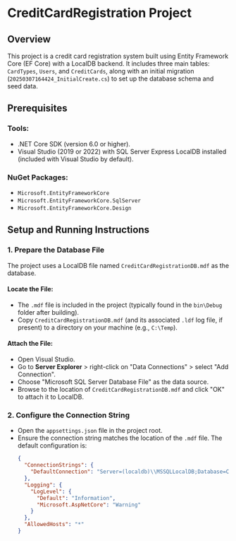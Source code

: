 # CreditCardRegistration Project

## Overview
This project is a credit card registration system built using Entity Framework Core (EF Core) with a LocalDB backend. It includes three main tables: `CardTypes`, `Users`, and `CreditCards`, along with an initial migration (`20250307164424_InitialCreate.cs`) to set up the database schema and seed data.

## Prerequisites
### Tools:
- .NET Core SDK (version 6.0 or higher).
- Visual Studio (2019 or 2022) with SQL Server Express LocalDB installed (included with Visual Studio by default).

### NuGet Packages:
- `Microsoft.EntityFrameworkCore`
- `Microsoft.EntityFrameworkCore.SqlServer`
- `Microsoft.EntityFrameworkCore.Design`

## Setup and Running Instructions

### 1. Prepare the Database File
The project uses a LocalDB file named `CreditCardRegistrationDB.mdf` as the database.

#### Locate the File:
- The `.mdf` file is included in the project (typically found in the `bin\Debug` folder after building).
- Copy `CreditCardRegistrationDB.mdf` (and its associated `.ldf` log file, if present) to a directory on your machine (e.g., `C:\Temp`).

#### Attach the File:
- Open Visual Studio.
- Go to **Server Explorer** > right-click on "Data Connections" > select "Add Connection".
- Choose "Microsoft SQL Server Database File" as the data source.
- Browse to the location of `CreditCardRegistrationDB.mdf` and click "OK" to attach it to LocalDB.

### 2. Configure the Connection String
- Open the `appsettings.json` file in the project root.
- Ensure the connection string matches the location of the `.mdf` file. The default configuration is:
  ```json
  {
    "ConnectionStrings": {
      "DefaultConnection": "Server=(localdb)\\MSSQLLocalDB;Database=CreditCardRegistrationDB;Trusted_Connection=True;MultipleActiveResultSets=true"
    },
    "Logging": {
      "LogLevel": {
        "Default": "Information",
        "Microsoft.AspNetCore": "Warning"
      }
    },
    "AllowedHosts": "*"
  }
